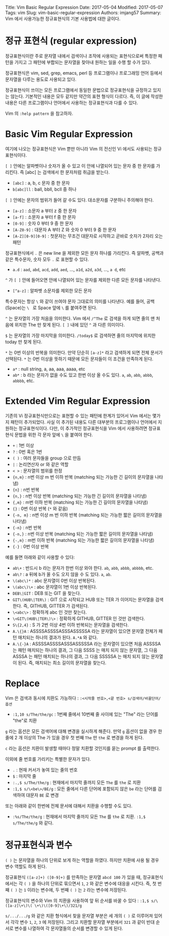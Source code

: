 Title: Vim Basic Regular Expression
Date: 2017-05-04
Modified: 2017-05-07
Tags: vim
Slug: vim-basic-regular-expression
Authors: imjang57
Summary: Vim 에서 사용가능한 정규표현식의 기본 사용법에 대한 글이다.

# 정규 표현식 (regular expression)

정규표현식이란 주로 문자열 내에서 검색이나 조작에 사용되는 표현식으로써 특정한 패턴을 가지고 그 패턴에 부합되는 문자열을 찾아내 원하는 일을 수행 할 수가 있다.

정규표현식은 vim, sed, grep, emacs, perl 등 프로그램이나 프로그래밍 언어 등에서 문자열을 다루는 용도로 사용되고 있다.

정규표현식이 쓰이는 모든 프로그램에서 동일한 문법으로 정규표현식을 규정하고 있지는 않는다. 기본적인 내용은 모두 같지만 약간의 표현 형식이 다르다. 즉, 이 글에 작성한 내용은 다른 프로그램이나 언어에서 사용하는 정규표현식과 다를 수 있다.

Vim 의 `:help pattern` 을 참고하자.

# Basic Vim Regular Expression

여기에 나오는 정규표현식은 Vim 뿐만 아니라 Vim 의 전신인 Vi 에서도 사용되는 정규표현식이다.

`[ ]` 안에는 알파벳이나 숫자가 올 수 있고 이 안에 나열되어 있는 문자 중 한 문자를 가리킨다. 즉 [abc] 는 검색에서 한 문자처럼 취급을 받는다.

- `[abc]` : a, b, c 문자 중 한 문자
- `b[abc]ll` : ball, bbll, bcll 중 하나

`[ ]` 안에는 문자의 범위가 들어 갈 수도 있다. 대소문자를 구분하니 주의해야 한다.

- `[a-z]` : 소문자 a 부터 z 중 한 문자
- `[a-f]` : 소문자 a 부터 f 중 한 문자
- `[0-9]` : 숫자 0 부터 9 중 한 문자
- `[A-Z0-9]` : 대문자 A 부터 Z 와 숫자 0 부터 9 중 한 문자
- `[A-Z][0-9][0-9]` : 첫문자는 무조건 대문자로 시작하고 곧바로 숫자가 2자리 오는 패턴

정규표현식에서 `.` 은 new line 을 제외한 모든 문자 하나를 가리킨다. 즉 알파벳, 공백과 같은 특수문자, 숫자 모두 `.` 로 표현할 수 있다.

- `a.d` : `aad`, `abd`, `acd`, `add`, `aed`, ..., `a1d`, `a2d`, `a3d`, ..., `a d`, etc

`^` 가 `[ ]` 안에 들어오면 안에 나열되어 있는 문자를 제외한 다른 모든 문자를 나타낸다.

- `[^a-z]` : 알파벳 소문자를 제외한 모든 문자

특수문자는 항상 `\` 와 같이 쓰여야 문자 그대로의 의미를 나타낸다. 예를 들어, 공백(Space)는 `\ ` 로 Space 앞에 `\` 를 붙여주면 된다.

`^` 는 문자열의 가장 처음을 의미한다. Vim 에서 `/^The` 로 검색을 하게 되면 줄의 맨 처음에 위치한 The 만 찾게 된다. `[ ]` 내에 있던 `^` 과 다른 의미이다.

`$` 는 문자열의 가장 마지막을 의미한다. `/today$` 로 검색하면 줄의 마지막에 위치한 today 만 찾게 된다.

`*` 는 0번 이상의 반복을 의미한다. 만약 단순히 `[a-z]*` 라고 검색하게 되면 전체 문서가 선택된다. `*` 는 0번 이상을 뜻하기 때문에 모든 문자들이 이 조건을 만족하게 된다.

- `a*` : null string, a, aa, aaa, aaaa, etc
- `ab*` : b 라는 문자가 없을 수도 있고 한번 이상 올 수도 있다. `a`, `ab`, `abb`, `abbb`, `abbbb`, etc.

# Extended Vim Regular Expression

기존의 Vi 정규표현식만으로는 표현할 수 있는 패턴에 한계가 있어서 Vim 에서는 몇가지 패턴이 추가되었다. 사실 이 추가된 내용도 다른 대부분의 프로그램이나 언어에서 지원하는 정규표현식이다. 다만, 이 추가적인 정규표현식을 Vim 에서 사용하려면 정규표현식 문법을 위한 각 문자 앞에 `\` 을 붙여야 한다.

- `+` : 1번 이상
- `?` : 0번 혹은 1번
- `( )` : 여러 문자들을 group 으로 만듬
- `|` : 논리연산자 or 와 같은 역할
- `< >` : 문자열의 범위를 한정
- `{n,m}` : n번 이상 m 번 이하 반복 (matching 되는 가능한 긴 길이의 문자열을 나타냄)
- `{n}` : n번 반복
- `{n,}` : n번 이상 반복 (matching 되는 가능한 긴 길이의 문자열을 나타냄)
- `{,m}` : m번 이하 반복 (matching 되는 가능한 긴 길이의 문자열을 나타냄)
- `{}` : 0번 이상 반복 (`*` 와 같음)
- `{-n, m}` : n번 이상 m 번 이하 반복 (matching 되는 가능한 짧은 길이의 문자열을 나타냄)
- `{-n}` : n번 반복
- `{-n,}` : n번 이상 반복 (matching 되는 가능한 짧은 길이의 문자열을 나타냄)
- `{-,m}` : m번 이하 반복 (matching 되는 가능한 짧은 길이의 문자열을 나타냄)
- `{-}` : 0번 이상 반복

예를 들면 아래와 같이 사용할 수 있다:

- `ab\+` : 반드시 b 라는 문자가 한번 이상 와야 한다. `ab`, `abb`, `abbb`, `abbbb`, etc.
- `ab\?` : a 뒤에 b가 올 수도 오지 않을 수 도 있다. `a`, `ab`.
- `\(abc\)*` : abc 문자열이 0번 이상 반복된다.
- `\(abc\)\+` : abc 문자열이 1번 이상 반복된다.
- `DEB\|GIT` : DEB 또는 GIT 을 찾는다.
- `GIT\(HUB\|TER\)` : GIT 으로 시작되고 HUB 또는 TER 가 이어지는 문자열을 검색한다. 즉, GITHUB, GITTER 가 검색된다.
- `\<abc\>` : 정확하게 abc 인 것만 찾는다.
- `\<GIT\(HUB\|TER\)\>` : 정확하게 GITHUB, GITTER 인 것만 검색한다.
- `S\{2,4}` : S 가 2번 이상 4번 이하 반복되는 문자열을 검색한다.
- `A.\{}A` : ASSSSASSSSASSSASSSSSA 라는 문자열이 있으면 문자열 전체가 패턴 매치되는 하나의 결과가 된다. `A.*A` 와 같다.
- `A.\{-}A` : ASSSSASSSSASSSASSSSSA 라는 문자열이 있으면 처음 ASSSSA 는 패턴 매치되는 하나의 결과, 그 다음 SSSS 는 매치 되지 않는 문자열, 그 다음 ASSSA 는 패턴 매치되는 하나의 결과, 그 다음 SSSSSA 는 매치 되지 않는 문자열이 된다. 즉, 매치되는 최소 길이의 문자열을 찾는다.

# Replace

Vim 은 검색과 동시에 치환도 가능하다 : `:<시작줄 번호>,<끝 번호> s/검색어/바꿀단어/옵션`

- `:1,10 s/The/the/gc` : 1번째 줄에서 10번째 줄 사이에 있는 "The" 라는 단어를 "the"로 치환

`g` 라는 옵션은 모든 검색어에 대해 변경을 실시하게 해준다. 만약 `g` 옵션이 없을 경우 한 줄에 2 개 이상의 The 가 있을 경우 첫 번째 `The` 만 `the` 로 변경을 하게 된다.

`c` 라는 옵션은 치환이 발생할 때마다 정말 치환할 것인지를 묻는 prompt 를 출력한다.

이외에 줄 번호를 가리키는 특별한 문자가 있다.

- `.` : 현재 커서가 놓여 있는 줄의 번호 
- `$` : 마지막 줄
- `:.,$ s/The/the/g` : 현재에서 마지막 줄까지 모든 `The` 를 `the` 로 치환
- `:1,$ s/\<be\>/BE/g` : 모든 줄에서 다른 단어에 포함되지 않은 `be` 라는 단어를 검색하여 대문자 `BE` 로 변경

또는 아래와 같이 한번에 전체 문서에 대해서 치환을 수행할 수도 있다.

- `:%s/The/the/g` : 현재에서 마지막 줄까지 모든 `The` 를 `the` 로 치환. `:1,$ s/The/the/g` 와 같다.

# 정규표현식과 변수

`( )` 는 문자열을 하나의 단위로 보게 하는 역할을 하였다. 하지만 치환에 사용 될 경우 변수 역할도 하게 된다.

정규표현식 `([a-z]+) ([0-9]+)` 를 만족하는 문자열 `abcd 100` 가 있을 때, 정규표현식에서는 각 `( )` 을 하나의 단위로 묶으면서 `1`, `2` 와 같은 변수에 대응을 시킨다. 즉, 첫 번째 `( )` 는 `1` 이라는 변수에, 두 번째 `( )` 는 `2` 라는 변수에 저장된다.

정규표현식의 변수와 Vim 의 치환을 사용하여 앞 뒤 순서를 바꿀 수 있다 : `:1,$ s/\([a-z]\+\)\( \+\)\([0-9]\+\)/321/g`

`s/.../.../g` 와 같은 치환 형식에서 찾을 문자열 부분은 세 개의 `( )` 로 이루어져 있어서 각각 변수 `1`, `2`, `3` 에 저장된다. 그리고 치환할 문자열 부분에서 `321` 과 같이 반대 순서로 변수를 나열하여 각 문자열들의 순서를 변경할 수 있게 된다.
